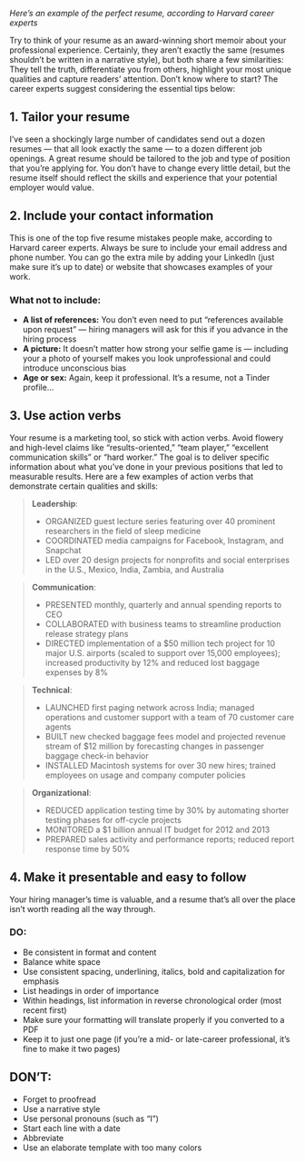 *Here’s an example of the perfect resume, according to Harvard career experts*

Try to think of your resume as an award-winning short memoir about your professional experience. Certainly, they aren’t exactly the same (resumes shouldn’t be written in a narrative style), but both share a few similarities: They tell the truth, differentiate you from others, highlight your most unique qualities and capture readers’ attention. Don’t know where to start? The career experts suggest considering the essential tips below:

## 1. Tailor your resume
I’ve seen a shockingly large number of candidates send out a dozen resumes — that all look exactly the same — to a dozen different job openings. A great resume should be tailored to the job and type of position that you’re applying for. You don’t have to change every little detail, but the resume itself should reflect the skills and experience that your potential employer would value.

## 2. Include your contact information
This is one of the top five resume mistakes people make, according to Harvard career experts. Always be sure to include your email address and phone number. You can go the extra mile by adding your LinkedIn (just make sure it’s up to date) or website that showcases examples of your work.

### What not to include:
-   **A list of references:** You don’t even need to put “references available upon request” — hiring managers will ask for this if you advance in the hiring process
-   **A picture:** It doesn’t matter how strong your selfie game is — including your a photo of yourself makes you look unprofessional and could introduce unconscious bias
-   **Age or sex:** Again, keep it professional. It’s a resume, not a Tinder profile...

## 3. Use action verbs
Your resume is a marketing tool, so stick with action verbs. Avoid flowery and high-level claims like “results-oriented,” “team player,” “excellent communication skills” or “hard worker.” The goal is to deliver specific information about what you’ve done in your previous positions that led to measurable results. Here are a few examples of action verbs that demonstrate certain qualities and skills:

> **Leadership**:
> -   ORGANIZED guest lecture series featuring over 40 prominent researchers in the field of sleep medicine    
> -   COORDINATED media campaigns for Facebook, Instagram, and Snapchat
> -   LED over 20 design projects for nonprofits and social enterprises in the U.S., Mexico, India, Zambia, and Australia
    
>**Communication**:
>-   PRESENTED monthly, quarterly and annual spending reports to CEO
>-   COLLABORATED with business teams to streamline production release strategy plans
>-   DIRECTED implementation of a $50 million tech project for 10 major U.S. airports (scaled to support over 15,000 employees); increased productivity by 12% and reduced lost baggage expenses by 8%

>**Technical**:
>-   LAUNCHED first paging network across India; managed operations and customer support with a team of 70 customer care agents
>-   BUILT new checked baggage fees model and projected revenue stream of $12 million by forecasting changes in passenger baggage check-in behavior
>-   INSTALLED Macintosh systems for over 30 new hires; trained employees on usage and company computer policies
 
>**Organizational**:
>-   REDUCED application testing time by 30% by automating shorter testing phases for off-cycle projects
>-   MONITORED a $1 billion annual IT budget for 2012 and 2013
>-   PREPARED sales activity and performance reports; reduced report response time by 50%

## 4. Make it presentable and easy to follow
Your hiring manager’s time is valuable, and a resume that’s all over the place isn’t worth reading all the way through.

### DO:
-   Be consistent in format and content
-   Balance white space
-   Use consistent spacing, underlining, italics, bold and capitalization for emphasis
-   List headings in order of importance
-   Within headings, list information in reverse chronological order (most recent first)
-   Make sure your formatting will translate properly if you converted to a PDF
-   Keep it to just one page (if you’re a mid- or late-career professional, it’s fine to make it two pages)

## DON’T:
-   Forget to proofread
-   Use a narrative style
-   Use personal pronouns (such as “I”)
-   Start each line with a date
-   Abbreviate
-   Use an elaborate template with too many colors